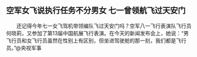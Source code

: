 ## 空军女飞说执行任务不分男女 七一曾领航飞过天安门
　　还记得今年七一女飞驾机带领编队飞过天安门吗？空军八一飞行表演队飞行员何晓莉，又参加了第13届中国航展飞行表演。在今天的新闻发布会上，她说：“男飞行员和女飞行员虽然在性别上有区别，但坐进驾驶舱的那一刻，我们都是飞行员。”@央视军事

